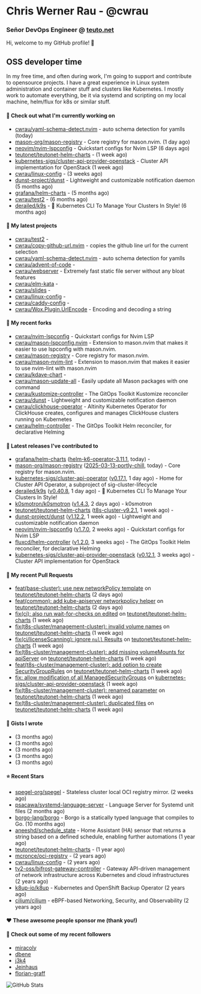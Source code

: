 # Chris Werner Rau - @cwrau
### Señor DevOps Engineer @ [teuto.net](https://teuto.net)

Hi, welcome to my GitHub profile! 👋

## OSS developer time
In my free time, and often during work, I'm going to support and contribute to opensource projects. I have a great experience in Linux system administration and container stuff and clusters like Kubernetes. I mostly work to automate everything, be it via systemd and scripting on my local machine, helm/flux for k8s or similar stuff.

#### 👷 Check out what I'm currently working on

- [cwrau/yaml-schema-detect.nvim](https://github.com/cwrau/yaml-schema-detect.nvim) - auto schema detection for yamlls (today)
- [mason-org/mason-registry](https://github.com/mason-org/mason-registry) - Core registry for mason.nvim. (1 day ago)
- [neovim/nvim-lspconfig](https://github.com/neovim/nvim-lspconfig) - Quickstart configs for Nvim LSP (6 days ago)
- [teutonet/teutonet-helm-charts](https://github.com/teutonet/teutonet-helm-charts) -  (1 week ago)
- [kubernetes-sigs/cluster-api-provider-openstack](https://github.com/kubernetes-sigs/cluster-api-provider-openstack) - Cluster API implementation for OpenStack (1 week ago)
- [cwrau/linux-config](https://github.com/cwrau/linux-config) -  (3 weeks ago)
- [dunst-project/dunst](https://github.com/dunst-project/dunst) - Lightweight and customizable notification daemon (5 months ago)
- [grafana/helm-charts](https://github.com/grafana/helm-charts) -  (5 months ago)
- [cwrau/test2](https://github.com/cwrau/test2) -  (6 months ago)
- [derailed/k9s](https://github.com/derailed/k9s) - 🐶 Kubernetes CLI To Manage Your Clusters In Style! (6 months ago)

#### 🌱 My latest projects

- [cwrau/test2](https://github.com/cwrau/test2) - 
- [cwrau/copy-github-url.nvim](https://github.com/cwrau/copy-github-url.nvim) - copies the github line url for the current selection
- [cwrau/yaml-schema-detect.nvim](https://github.com/cwrau/yaml-schema-detect.nvim) - auto schema detection for yamlls
- [cwrau/advent-of-code](https://github.com/cwrau/advent-of-code) - 
- [cwrau/webserver](https://github.com/cwrau/webserver) - Extremely fast static file server without any bloat features
- [cwrau/elm-kata](https://github.com/cwrau/elm-kata) - 
- [cwrau/slides](https://github.com/cwrau/slides) - 
- [cwrau/linux-config](https://github.com/cwrau/linux-config) - 
- [cwrau/caddy-config](https://github.com/cwrau/caddy-config) - 
- [cwrau/Wox.Plugin.UrlEncode](https://github.com/cwrau/Wox.Plugin.UrlEncode) - Encoding and decoding a string

#### 🍴 My recent forks

- [cwrau/nvim-lspconfig](https://github.com/cwrau/nvim-lspconfig) - Quickstart configs for Nvim LSP
- [cwrau/mason-lspconfig.nvim](https://github.com/cwrau/mason-lspconfig.nvim) - Extension to mason.nvim that makes it easier to use lspconfig with mason.nvim.
- [cwrau/mason-registry](https://github.com/cwrau/mason-registry) - Core registry for mason.nvim.
- [cwrau/mason-nvim-lint](https://github.com/cwrau/mason-nvim-lint) - Extension to mason.nvim that makes it easier to use nvim-lint with mason.nvim
- [cwrau/kdave-chart](https://github.com/cwrau/kdave-chart) - 
- [cwrau/mason-update-all](https://github.com/cwrau/mason-update-all) - Easily update all Mason packages with one command
- [cwrau/kustomize-controller](https://github.com/cwrau/kustomize-controller) - The GitOps Toolkit Kustomize reconciler
- [cwrau/dunst](https://github.com/cwrau/dunst) - Lightweight and customizable notification daemon
- [cwrau/clickhouse-operator](https://github.com/cwrau/clickhouse-operator) - Altinity Kubernetes Operator for ClickHouse creates, configures and manages ClickHouse clusters running on Kubernetes
- [cwrau/helm-controller](https://github.com/cwrau/helm-controller) - The GitOps Toolkit Helm reconciler, for declarative Helming

#### 🔭 Latest releases I've contributed to

- [grafana/helm-charts](https://github.com/grafana/helm-charts) ([helm-k6-operator-3.11.1](https://github.com/grafana/helm-charts/releases/tag/helm-k6-operator-3.11.1), today) - 
- [mason-org/mason-registry](https://github.com/mason-org/mason-registry) ([2025-03-13-portly-chill](https://github.com/mason-org/mason-registry/releases/tag/2025-03-13-portly-chill), today) - Core registry for mason.nvim.
- [kubernetes-sigs/cluster-api-operator](https://github.com/kubernetes-sigs/cluster-api-operator) ([v0.17.1](https://github.com/kubernetes-sigs/cluster-api-operator/releases/tag/v0.17.1), 1 day ago) - Home for Cluster API Operator, a subproject of sig-cluster-lifecycle
- [derailed/k9s](https://github.com/derailed/k9s) ([v0.40.8](https://github.com/derailed/k9s/releases/tag/v0.40.8), 1 day ago) - 🐶 Kubernetes CLI To Manage Your Clusters In Style!
- [k0smotron/k0smotron](https://github.com/k0smotron/k0smotron) ([v1.4.3](https://github.com/k0smotron/k0smotron/releases/tag/v1.4.3), 2 days ago) - k0smotron
- [teutonet/teutonet-helm-charts](https://github.com/teutonet/teutonet-helm-charts) ([t8s-cluster-v9.2.1](https://github.com/teutonet/teutonet-helm-charts/releases/tag/t8s-cluster-v9.2.1), 1 week ago) - 
- [dunst-project/dunst](https://github.com/dunst-project/dunst) ([v1.12.2](https://github.com/dunst-project/dunst/releases/tag/v1.12.2), 1 week ago) - Lightweight and customizable notification daemon
- [neovim/nvim-lspconfig](https://github.com/neovim/nvim-lspconfig) ([v1.7.0](https://github.com/neovim/nvim-lspconfig/releases/tag/v1.7.0), 2 weeks ago) - Quickstart configs for Nvim LSP
- [fluxcd/helm-controller](https://github.com/fluxcd/helm-controller) ([v1.2.0](https://github.com/fluxcd/helm-controller/releases/tag/v1.2.0), 3 weeks ago) - The GitOps Toolkit Helm reconciler, for declarative Helming
- [kubernetes-sigs/cluster-api-provider-openstack](https://github.com/kubernetes-sigs/cluster-api-provider-openstack) ([v0.12.1](https://github.com/kubernetes-sigs/cluster-api-provider-openstack/releases/tag/v0.12.1), 3 weeks ago) - Cluster API implementation for OpenStack

#### 🔨 My recent Pull Requests

- [feat(base-cluster): use new networkPolicy template](https://github.com/teutonet/teutonet-helm-charts/pull/1414) on [teutonet/teutonet-helm-charts](https://github.com/teutonet/teutonet-helm-charts) (2 days ago)
- [feat(common): add kube-apiserver networkpolicy helper](https://github.com/teutonet/teutonet-helm-charts/pull/1413) on [teutonet/teutonet-helm-charts](https://github.com/teutonet/teutonet-helm-charts) (2 days ago)
- [fix(ci): also run wait-for-checks on edited](https://github.com/teutonet/teutonet-helm-charts/pull/1411) on [teutonet/teutonet-helm-charts](https://github.com/teutonet/teutonet-helm-charts) (1 week ago)
- [fix(t8s-cluster/management-cluster): invalid volume names](https://github.com/teutonet/teutonet-helm-charts/pull/1410) on [teutonet/teutonet-helm-charts](https://github.com/teutonet/teutonet-helm-charts) (1 week ago)
- [fix(ci/licenseScanning): ignore `null` Results](https://github.com/teutonet/teutonet-helm-charts/pull/1408) on [teutonet/teutonet-helm-charts](https://github.com/teutonet/teutonet-helm-charts) (1 week ago)
- [fix(t8s-cluster/management-cluster): add missing volumeMounts for apiServer](https://github.com/teutonet/teutonet-helm-charts/pull/1405) on [teutonet/teutonet-helm-charts](https://github.com/teutonet/teutonet-helm-charts) (1 week ago)
- [feat(t8s-cluster/management-cluster): add option to create SecurityGroupRules](https://github.com/teutonet/teutonet-helm-charts/pull/1404) on [teutonet/teutonet-helm-charts](https://github.com/teutonet/teutonet-helm-charts) (1 week ago)
- [fix: allow modification of all ManagedSecurityGroups](https://github.com/kubernetes-sigs/cluster-api-provider-openstack/pull/2446) on [kubernetes-sigs/cluster-api-provider-openstack](https://github.com/kubernetes-sigs/cluster-api-provider-openstack) (1 week ago)
- [fix(t8s-cluster/management-cluster): renamed parameter](https://github.com/teutonet/teutonet-helm-charts/pull/1402) on [teutonet/teutonet-helm-charts](https://github.com/teutonet/teutonet-helm-charts) (1 week ago)
- [fix(t8s-cluster/management-cluster): duplicated files](https://github.com/teutonet/teutonet-helm-charts/pull/1401) on [teutonet/teutonet-helm-charts](https://github.com/teutonet/teutonet-helm-charts) (1 week ago)

#### 📓 Gists I wrote

- [](https://gist.github.com/0e28b4d4710c73a34739685c9f199e44) (3 months ago)
- [](https://gist.github.com/8dc78966e72708091192cf38f7eb2780) (3 months ago)
- [](https://gist.github.com/a22d8507981571d7e9aac8bb05edc108) (3 months ago)
- [](https://gist.github.com/367ecd6cab9726a70ea274a673a58701) (3 months ago)
- [](https://gist.github.com/110631239f138fca4ecfa4b9ab9db085) (3 months ago)

#### ⭐ Recent Stars

- [spegel-org/spegel](https://github.com/spegel-org/spegel) - Stateless cluster local OCI registry mirror. (2 weeks ago)
- [psacawa/systemd-language-server](https://github.com/psacawa/systemd-language-server) - Language Server for Systemd unit files (2 months ago)
- [borgo-lang/borgo](https://github.com/borgo-lang/borgo) - Borgo is a statically typed language that compiles to Go. (10 months ago)
- [aneeshd/schedule_state](https://github.com/aneeshd/schedule_state) - Home Assistant (HA) sensor that returns a string based on a defined schedule, enabling further automations (1 year ago)
- [teutonet/teutonet-helm-charts](https://github.com/teutonet/teutonet-helm-charts) -  (1 year ago)
- [mcronce/oci-registry](https://github.com/mcronce/oci-registry) -  (2 years ago)
- [cwrau/linux-config](https://github.com/cwrau/linux-config) -  (2 years ago)
- [tv2-oss/bifrost-gateway-controller](https://github.com/tv2-oss/bifrost-gateway-controller) - Gateway API-driven management of network infrastructure across Kubernetes and cloud infrastructures (2 years ago)
- [k8up-io/k8up](https://github.com/k8up-io/k8up) - Kubernetes and OpenShift Backup Operator (2 years ago)
- [cilium/cilium](https://github.com/cilium/cilium) - eBPF-based Networking, Security, and Observability (2 years ago)

#### ❤️ These awesome people sponsor me (thank you!)


#### 👯 Check out some of my recent followers

- [miracoly](https://github.com/miracoly)
- [dbene](https://github.com/dbene)
- [j3k4](https://github.com/j3k4)
- [Jeinhaus](https://github.com/Jeinhaus)
- [florian-graff](https://github.com/florian-graff)

![GitHub Stats](https://github-readme-stats.vercel.app/api?username=cwrau&count_private=false&theme=tokyonight&show_icons=true)
